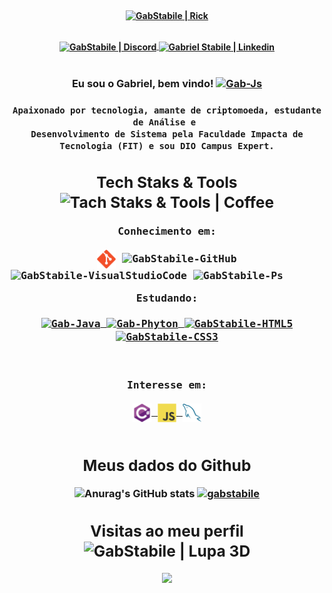 <h4 align="center">
   
   <a href="https://rickandmorty.fandom.com/wiki/Rick_Sanchez#Biography"> <img align="center" title="Vovô Rick codando" alt="GabStabile | Rick" height="300" width="500" src="https://user-images.githubusercontent.com/92516683/143147972-9a7e8488-9be7-4f25-a9b4-7169d4543fea.gif">
<h/>

</br> 
   
<div aligh="center">
  <a href="https://discord.com/users/914492997847101440">
     <img align="center" title="Meu Discord" alt="GabStabile | Discord" height="53" width="53" src="https://user-images.githubusercontent.com/92516683/169195002-804745c3-f3df-42ec-ab01-8c3e1a6bd6f8.png">
  </a>
  <a href="https://www.linkedin.com/in/gabriel-stabile/">
     <img align="center" title="Meu LinkedIn" alt="Gabriel Stabile | Linkedin" height="53" width="53" src="https://user-images.githubusercontent.com/92516683/169195012-e228d8af-d486-44bc-83b9-b66a81ebf506.png">
  </a>
</div>

</br>
<span align="center">
<h3>   
Eu sou o Gabriel, bem vindo! <a href="https://github.com/GabStabile"> <img alt="Gab-Js" src="https://user-images.githubusercontent.com/92516683/143255886-3ec90107-5088-4004-9ff7-08d4d135547e.gif" width="15px"> </a> </h3>
</span>  

<h3 align="center"> 

```
Apaixonado por tecnologia, amante de criptomoeda, estudante de Análise e 
Desenvolvimento de Sistema pela Faculdade Impacta de Tecnologia (FIT) e sou DIO Campus Expert.
```
<h/>
   
## Tech Staks & Tools <img align="center" title="Coffee 3D" alt="Tach Staks & Tools | Coffee" height="30" width="30" src="https://user-images.githubusercontent.com/92516683/169356549-20f2417e-924c-44db-88c4-95626af51f22.png"> <br>
<kbd align="center">
<kbd>Conhecimento em:</kbd>
<br />
<br />
       <img align="center" title="Git" alt="GabStabile-Git" height="30" width="30" src="https://raw.githubusercontent.com/devicons/devicon/master/icons/git/git-original.svg">
   <img align="center" title="GitHub" alt="GabStabile-GitHub" height="30" width="30" src="https://user-images.githubusercontent.com/92516683/145587665-224a3bc9-c704-4a13-afb1-b66f2b2a1163.png">
   <img align="center" title="VSCode" alt="GabStabile-VisualStudioCode" height="30" width="30" src="https://user-images.githubusercontent.com/92516683/146268666-c67492d0-2438-4bb4-a97e-546aaf72e148.png">
   <img align="center" title="Photoshop" alt="GabStabile-Ps" height="30" width="30" src="https://user-images.githubusercontent.com/92516683/150600654-912700cd-9e3b-429c-b85c-a88cd3dbd8a6.svg">
</kbd>
&nbsp;&nbsp;&nbsp;&nbsp;&nbsp;&nbsp;&nbsp;&nbsp;&nbsp;&nbsp;&nbsp;&nbsp;&nbsp;&nbsp;
  
<P>
<p/>

<kbd align="center">
<kbd>Estudando:</kbd>
<br />
<br />
  <a href="https://docs.oracle.com/javase/8/docs/technotes/tools/windows/javadoc.html"> <img align="center" title="Java" alt="Gab-Java" height="30" width="30" src="https://user-images.githubusercontent.com/92516683/150599862-5f16886b-ea1a-4206-9982-87d861a710e4.svg"> </a>
  <a href="https://docs.python.org/3/"> <img align="center" title="Phyton" alt="Gab-Phyton" height="30" width="30" src="https://cdn.jsdelivr.net/gh/devicons/devicon/icons/python/python-original.svg"> </a>
  <a href="https://developer.mozilla.org/pt-BR/docs/Web/HTML"> <img align="center" title="HTML5" alt="GabStabile-HTML5" height="30" width="30" src="https://cdn.jsdelivr.net/gh/devicons/devicon/icons/html5/html5-original.svg"> </a>
   <a href="https://developer.mozilla.org/pt-BR/docs/Web/CSS"> <img align="center" title="CSS3" alt="GabStabile-CSS3" height="30" width="30" src="https://cdn.jsdelivr.net/gh/devicons/devicon/icons/css3/css3-original.svg"> </a>     
<br />
<br />
</kbd> 
  &nbsp;&nbsp;&nbsp;&nbsp;&nbsp;&nbsp;&nbsp;&nbsp;&nbsp;&nbsp;&nbsp;&nbsp;&nbsp;&nbsp; 
<p>
<p/>
<kbd align="center">
<kbd>Interesse em:</kbd> 
<br />
<br />
  <a href="https://docs.microsoft.com/pt-br/dotnet/csharp/"> <img align="center" title="C Sharp" alt="GabStabile-Csharp" height="30" width="30" src="https://raw.githubusercontent.com/devicons/devicon/master/icons/csharp/csharp-original.svg"> </a>
  <a href="https://developer.mozilla.org/pt-BR/docs/Web/JavaScript"> <img align="center" title="JavaScript" alt="GabStabile-JavaScript" height="30" width="30" src="https://raw.githubusercontent.com/devicons/devicon/master/icons/javascript/javascript-original.svg"> </a>
   <a href="https://docs.microsoft.com/pt-br/sql/?view=sql-server-ver15"> <img align="center" title="SQL" alt="Gab-SQL" height="30" width="30" src="https://raw.githubusercontent.com/devicons/devicon/master/icons/mysql/mysql-original.svg"> </a>
<br />
<br />
</kbd>

<h/>
 
## Meus dados do Github
  ![Anurag's GitHub stats](https://github-readme-stats.vercel.app/api?username=GabStabile&show_icons=true&theme=dark)
 [![gabstabile](https://github-readme-stats.vercel.app/api/top-langs/?username=GabStabile&hide=html&layout=compact=true&theme=dark)](https://github.com/GabStabile/)
  

## Visitas ao meu perfil <img align="center" title="Lupa 3D" alt="GabStabile | Lupa 3D" height="50" width="50" src="https://user-images.githubusercontent.com/92516683/169198288-2cd2c1a0-1816-4144-a2c1-714754abb495.png"> <br>
<p align="center"> 
<img alingn="center" src="https://profile-counter.glitch.me/gabstabile/count.svg"/>
</p>
</p>
